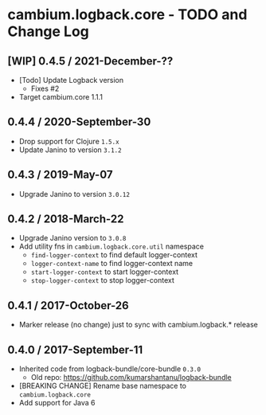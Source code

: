 # cambium.logback.core - TODO and Change Log

## [WIP] 0.4.5 / 2021-December-??

- [Todo] Update Logback version
  - Fixes #2
- Target cambium.core 1.1.1


## 0.4.4 / 2020-September-30

- Drop support for Clojure `1.5.x`
- Update Janino to version `3.1.2`


## 0.4.3 / 2019-May-07

- Upgrade Janino to version `3.0.12`


## 0.4.2 / 2018-March-22

- Upgrade Janino version to `3.0.8`
- Add utility fns in `cambium.logback.core.util` namespace
  - `find-logger-context` to find default logger-context
  - `logger-context-name` to find logger-context name
  - `start-logger-context` to start logger-context
  - `stop-logger-context` to stop logger-context


## 0.4.1 / 2017-October-26

- Marker release (no change) just to sync with cambium.logback.* release


## 0.4.0 / 2017-September-11

- Inherited code from logback-bundle/core-bundle `0.3.0`
  - Old repo: https://github.com/kumarshantanu/logback-bundle
- [BREAKING CHANGE] Rename base namespace to `cambium.logback.core`
- Add support for Java 6
